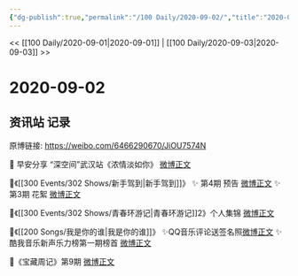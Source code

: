 ```yaml
---
{"dg-publish":true,"permalink":"/100 Daily/2020-09-02/","title":"2020-09-02","created":"2023-04-07T12:57:58.690+08:00","updated":"2023-04-07T12:58:47.908+08:00"}
---
```



<< [[100 Daily/2020-09-01\|2020-09-01]] | [[100 Daily/2020-09-03\|2020-09-03]] >>

# 2020-09-02

## 资讯站 记录

原博链接: https://weibo.com/6466290670/JiOU7574N

🌟 早安分享 “深空间”武汉站《浓情淡如你》
[微博正文](https://weibo.com/6466290670/JiJ4cyJkn)

🌟《[[300 Events/302 Shows/新手驾到\|新手驾到]]》
✨ 第4期 预告 [微博正文](https://weibo.com/6466290670/JiLC79q2B)
✨ 第3期 花絮 [微博正文](https://weibo.com/6466290670/JiLQk2ihg)

🌟《[[300 Events/302 Shows/青春环游记\|青春环游记]]2》个人集锦 [微博正文](https://weibo.com/6466290670/JiJS43sbZ)

🌟《[[200 Songs/我是你的谁\|我是你的谁]]》
✨QQ音乐评论送签名照[微博正文](https://m.weibo.cn/6466290670/4544744317523064)
✨酷我音乐新声乐力榜第一期榜首 [微博正文](https://weibo.com/6466290670/JiLiIvchs)

🌟《宝藏周记》第9期 [微博正文](https://weibo.com/6466290670/JiO3cwS5i)

